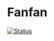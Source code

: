 # Fanfan

[![Status](https://img.shields.io/badge/love-Bufan-orange.svg?style=flat&colorA=E1523D&colorB=007D8A)](https://travis-ci.org/innerlee/Bubu.jl)
